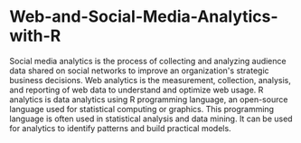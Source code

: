 # Web-and-Social-Media-Analytics-with-R
Social media analytics is the process of collecting and analyzing audience data shared on social networks to improve an organization's strategic business decisions. Web analytics is the measurement, collection, analysis, and reporting of web data to understand and optimize web usage.  R analytics is data analytics using R programming language, an open-source language used for statistical computing or graphics. This programming language is often used in statistical analysis and data mining. It can be used for analytics to identify patterns and build practical models.
